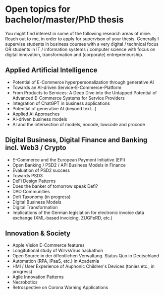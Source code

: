 # Open topics for bachelor/master/PhD thesis

You might find interest in some of the following research areas of mine. Reach out to me, in order to apply for supervison of your thesis. Generally I supervise students in business courses with a very digital / technical focus OR students in IT / information systems / computer science with focus on digital innovation, transformation and (corporate) entrepreneurship.

## Applied Artificial Intelligence
- Potential of E-Commerce hyperpersonalization through generative AI
- Towards an AI-driven Service-E-Commerce-Platform
- From Products to Services: A Deep Dive into the Untapped Potential of Advanced E-Commerce Systems for Service Providers
- Integration of ChatGPT in business applications
- Potential of generative AI (beyond text...)
- Applied AI Approaches
- AI-driven business models
- AI and the intersection of models, nocode, lowcode and procode

## Digital Business, Digital Finance and Banking incl. Web3 / Crypto
- E-Commerce and the European Payment Initiative (EPI)
- Open Banking / PSD2 / API Business Models in Finance
- Evaluation of PSD2 success
- Towards PSD3
- DeFi Design Patterns
- Does the banker of tomorrow speak Defi?
- DAO Communities
- Defi Taxonomy (in progress)
- Digital Business Models
- Digital Transformation
- Implications of the German legislation for electronic invoice data exchange (XML-based invoicing, ZUGFeRD, etc.) 

## Innovation & Society
- Apple Vision E-Commerce features
- Longitutional study of WirvsVirus hackathon
- Open Source in der öffentlichen Verwaltung. Status Quo in Deutschland
- Automation (RPA, iPaaS, etc.) in Academia
- HMI / User Experience of Auphonic Children's Devices (tonies etc., in progress)
- Agile Innovation Patterns
- Necrobotics
- Retrospective on Corona Warning Applications
